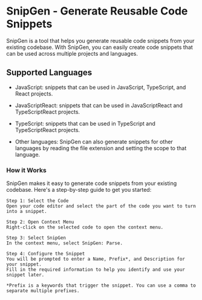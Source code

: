 # SnipGen - Generate Reusable Code Snippets

SnipGen is a tool that helps you generate reusable code snippets from your existing codebase. With SnipGen, you can easily create code snippets that can be used across multiple projects and languages.

## Supported Languages

- JavaScript: snippets that can be used in JavaScript, TypeScript, and React projects.

- JavaScriptReact: snippets that can be used in JavaScriptReact and TypeScriptReact projects.

- TypeScript: snippets that can be used in TypeScript and TypeScriptReact projects.

- Other languages: SnipGen can also generate snippets for other languages by reading the file extension and setting the scope to that language.

### How it Works

SnipGen makes it easy to generate code snippets from your existing codebase. Here's a step-by-step guide to get you started:

    Step 1: Select the Code
    Open your code editor and select the part of the code you want to turn into a snippet.

    Step 2: Open Context Menu
    Right-click on the selected code to open the context menu.

    Step 3: Select SnipGen
    In the context menu, select SnipGen: Parse.

    Step 4: Configure the Snippet
    You will be prompted to enter a Name, Prefix*, and Description for your snippet.
    Fill in the required information to help you identify and use your snippet later.

    *Prefix is a keywords that trigger the snippet. You can use a comma to separate multiple prefixes.

